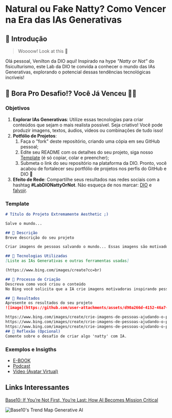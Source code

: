 # Natural ou Fake Natty? Como Vencer na Era das IAs Generativas

## 🚀 Introdução

> Woooow! Look at this 👀

Olá pessoal, Venilton da DIO aqui! Inspirado na hype _"Natty or Not"_ do fisiculturismo, este Lab da DIO te convida a conhecer o mundo das IAs Generativas, explorando o potencial dessas tendências tecnológicas incríveis!

## 🎯 Bora Pro Desafio!? Você Já Venceu 💪🤓

### Objetivos

1. **Explorar IAs Generativas**: Utilize essas tecnologias para criar conteúdos que sejam o mais realista possível. Seja criativo! Você pode produzir imagens, textos, áudios, vídeos ou combinações de tudo isso!
1. **Potfólio de Projetos**:
    1. Faça o "fork" deste repositório, criando uma cópia em seu GitHub pessoal;
    2. Edite seu README com os detalhes do seu projeto, siga nosso [Template](#template) (é só copiar, colar e preencher);
    3. Submeta o link do seu repositório na plataforma da DIO. Pronto, você acabou de fortalecer seu portfólio de projetos nos perfis do GitHub e DIO 🚀
1. **Efeito de Rede**: Compartilhe seus resultados nas redes sociais com a hashtag **#LabDIONattyOrNot**. Não esqueça de nos marcar: [DIO](https://www.linkedin.com/school/dio-makethechange) e [falvojr](https://www.linkedin.com/in/falvojr).

### Template

```markdown
# Título do Projeto Extremamente Aesthetic ;)

Salve o mundo...

## 📒 Descrição
Breve descrição do seu projeto

Criar imagens de pessoas salvando o mundo... Essas imagens são motivadoras

## 🤖 Tecnologias Utilizadas
[Liste as IAs Generativas e outras ferramentas usadas]

(https://www.bing.com/images/create?cc=br)

## 🧐 Processo de Criação
Descreva como você criou o conteúdo
No Bing você solicita que a IA crie imagens motivadoras inspirando pessoas melhorando a qualidade de vida delas e do planeta.....

## 🚀 Resultados
Apresente os resultados do seu projeto
![image](https://github.com/user-attachments/assets/d90a266d-4152-46a7-918c-b6e76f369ca5)

https://www.bing.com/images/create/crie-imagens-de-pessoas-ajudando-o-planeta-terra/1-669281aa27d74dde8c3e6d023b6a9025?id=VKUP4prqKBUP85h6Pr4R%2bQ%3d%3d&view=detailv2&idpp=genimg&thId=OIG4.dYw..ZTj.O0Fl.RU8Yqe&FORM=GCRIDP&mode=overlay
https://www.bing.com/images/create/crie-imagens-de-pessoas-ajudando-o-planeta-terra/1-669281aa27d74dde8c3e6d023b6a9025?id=VKUP4prqKBUP85h6Pr4R%2bQ%3d%3d&view=detailv2&idpp=genimg&thId=OIG4.dYw..ZTj.O0Fl.RU8Yqe&FORM=GCRIDP&mode=overlay
https://www.bing.com/images/create/crie-imagens-de-pessoas-ajudando-o-planeta-terra/1-669281aa27d74dde8c3e6d023b6a9025?id=VKUP4prqKBUP85h6Pr4R%2bQ%3d%3d&view=detailv2&idpp=genimg&thId=OIG4.dYw..ZTj.O0Fl.RU8Yqe&FORM=GCRIDP&mode=overlay
## 💭 Reflexão (Opcional)
Comente sobre o desafio de criar algo 'natty' com IA.
```

### Exemplos e Insigths

- [E-BOOK](/exemplos/E-BOOK.md)
- [Podcast](/exemplos/PODCAST.md)
- [Vídeo (Avatar Virtual)](/exemplos/VIDEO.md)

## Links Interessantes

[Base10: If You’re Not First, You’re Last: How AI Becomes Mission Critical](https://base10.vc/post/generative-ai-mission-critical/)

![Base10's Trend Map Generative AI](https://github.com/digitalinnovationone/lab-natty-or-not/assets/730492/f4df26e8-f8f7-4419-8252-c69d73ea930c)
